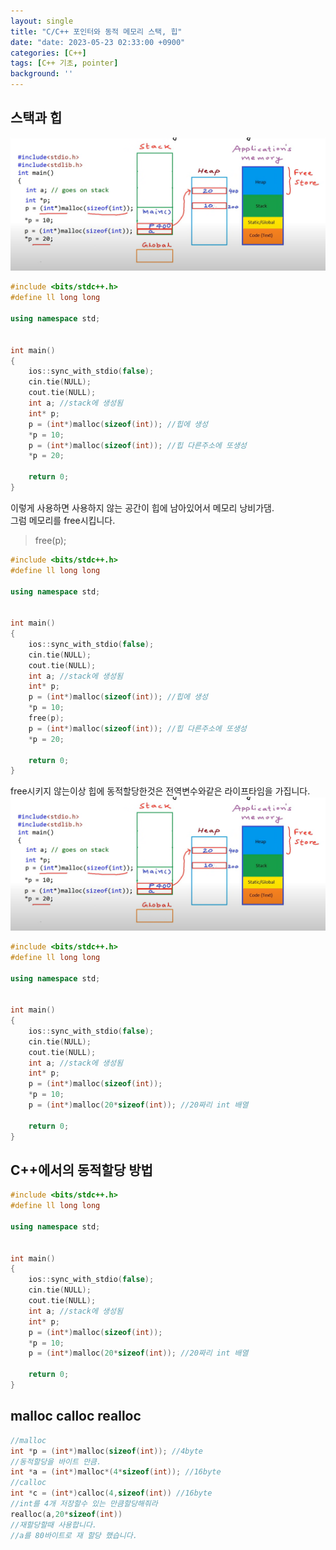```yaml
---
layout: single
title: "C/C++ 포인터와 동적 메모리 스택, 힙"
date: "date: 2023-05-23 02:33:00 +0900"
categories: [C++]
tags: [C++ 기초, pointer]
background: ''
---
```

## 스택과 힙
![shot2](/assets/images/posh.PNG)
```c++
#include <bits/stdc++.h> 
#define ll long long

using namespace std;


int main()
{
	ios::sync_with_stdio(false);
	cin.tie(NULL);
	cout.tie(NULL);
	int a; //stack에 생성됨
	int* p;
	p = (int*)malloc(sizeof(int)); //힙에 생성
	*p = 10;
	p = (int*)malloc(sizeof(int)); //힙 다른주소에 또생성
    *p = 20;

	return 0;
}
```
이렇게 사용하면 사용하지 않는 공간이 힙에 남아있어서 메모리 낭비가댐.  
그럼 메모리를 free시킵니다.  
>free(p);


```c++
#include <bits/stdc++.h> 
#define ll long long

using namespace std;


int main()
{
	ios::sync_with_stdio(false);
	cin.tie(NULL);
	cout.tie(NULL);
	int a; //stack에 생성됨
	int* p;
	p = (int*)malloc(sizeof(int)); //힙에 생성
	*p = 10;
    free(p);
	p = (int*)malloc(sizeof(int)); //힙 다른주소에 또생성
    *p = 20;

	return 0;
}
```
free시키지 않는이상 힙에 동적할당한것은 전역변수와같은 라이프타임을 가집니다.  
![shot2](/assets/images/posh.PNG)
```c++
#include <bits/stdc++.h> 
#define ll long long

using namespace std;


int main()
{
	ios::sync_with_stdio(false);
	cin.tie(NULL);
	cout.tie(NULL);
	int a; //stack에 생성됨
	int* p;
	p = (int*)malloc(sizeof(int));
	*p = 10;
	p = (int*)malloc(20*sizeof(int)); //20짜리 int 배열

	return 0;
}
```
## C++에서의 동적할당 방법
```c++
#include <bits/stdc++.h> 
#define ll long long

using namespace std;


int main()
{
	ios::sync_with_stdio(false);
	cin.tie(NULL);
	cout.tie(NULL);
	int a; //stack에 생성됨
	int* p;
	p = (int*)malloc(sizeof(int));
	*p = 10;
	p = (int*)malloc(20*sizeof(int)); //20짜리 int 배열

	return 0;
}
```
## malloc calloc realloc
```c++
//malloc
int *p = (int*)malloc(sizeof(int)); //4byte
//동적할당을 바이트 만큼.
int *a = (int*)malloc*(4*sizeof(int)); //16byte
//calloc
int *c = (int*)calloc(4,sizeof(int)) //16byte
//int를 4개 저장할수 있는 만큼할당해줘라
realloc(a,20*sizeof(int))
//재할당할때 사용합니다.
//a를 80바이트로 재 할당 했습니다. 
```


